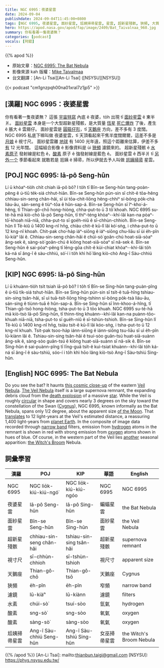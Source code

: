 ```yaml
---
title: NGC 6995：夜婆星雲
date: 2024-09-04
publishdate: 2024-09-04T11:45:00+0800
tags: [NGC 6995, 夜婆星雲, 面紗星雲, 尪姨掃帚星雲, 星雲, 超新星殘骸, 狹頻, 大質量恆星, 天鵝座, 酸素, 水素, 視寸尺]
hero: https://apod.nasa.gov/apod/fap/image/2409/Bat_Taivalnaa_960.jpg
summary: 你有看著一隻夜婆無？
categories: [podcast]
vocals: [阿錕]
---
```


{{% apod %}}

- 原始文章：[NGC 6995: The Bat Nebula](https://apod.nasa.gov/apod/ap240904.html)
- 影像來源 kah 版權：[Mike Taivalmaa](https://www.facebook.com/people/Tux-Forensics/100089369981227/)
- 台文翻譯：[An-Li Tsai][An-Li Tsai] ([NSYSU][NSYSU])


{{< podcast "cm1gnzpqh00na01xral7z1jp5" >}}

## [漢羅] NGC 6995：夜婆星雲
你有看著一隻夜婆無？
這張 [宇宙特寫][this cosmic close-up] 內底 ê 夜婆，to̍h 出現 tī [面紗星雲][Veil Nebula] ê 東半爿。
[面紗星雲][The Veil Nebula] 本身是一个大型超新星殘骸，是大質量 [恆星][star] [死亡爆炸][death explosion] 了後，產生 ê 脹大 ê 雲屑仔。
面紗星雲是 [圓箍仔形][circular]，tī [天鵝座][Cygnus] 方向，差不多有 3 度闊。
NGC 6995 私底下嘛叫做 夜婆星雲，tī 天頂看起來干焦半度闊爾爾，這差不多是 [月娘][of the Moon] ê 視寸尺。
面紗星雲離 [地球][planet Earth] 有 1400 光年遠，照這个距離來估算，伊差不多 [有][translates] 12 光年闊。
這幅組合影像 ê 影像資料是 ùi [狹頻][narrow band] 濾鏡來的。
超新星殘骸 ê [水素原子][hydrogen] 發射線是紅色 ê，[酸素][oxygen] 原子 ê 強發射線是藍色 ê。
面紗星雲 ê 西半爿 tī [另外一个][another] 季節看起來 就敢若是 尪姨 ê 掃帚，所以伊就去予人叫做 [尪姨掃帚][the Witch's Broom] 星雲。

## [POJ] NGC 6995: Iā-pô Seng-hûn
Lí ū khòaⁿ-tio̍h chi̍t chiah iā-pô bô?
I to̍h tī Bīn-se Seng-hûn tang-poàn-pêng ê ú-tiū te̍k-siá chhut-hiān.
Bīn-se Seng-hûn pún-sin sī chi̍t-ê tōa-hêng chhiau-sin-seng chân-hâi, sī ùi tōa-chit-liōng hêng-chhiⁿ sí-bông po̍k-chà liáu-āu, sán-seng ê tiùⁿ-tōa ê hûn-sap-á.
Bīn-se Seng-hûn sī îⁿ-kho͘-á-hêng, tī Thian-gô-chō hong-hiòng, chha-put-to ū 3 tō͘ khoah.
NGC 6995 su-té-hā mā kiò-chò Iā-pô Seng-hûn, tī thiⁿ-téng khòaⁿ--khí-lâi kan-na pòaⁿ-tō͘-khoah niā-niā, chha-put-to sī goe̍h-niû ê sī-chhùn-chhioh.
Bīn-se Seng-hûn lî Tē-kiû ū 1400 kng-nî hn̄g, chiàu chit-ê kū-lî lâi kó͘-sǹg, i chha-put-to ū 12 kng-nî khoah.
Chit-pak cho͘-ha̍p iáⁿ-siōng ê iáⁿ-siōng chu-liāu sī ùi e̍h-pîn lū-kiàⁿ lâi ê.
Chhiau-sin-seng chân-hâi ê chúi-sò͘ goân-chú hoat-siā-sòaⁿ âng-sek ê, sàng-sò͘ goân-chú ê kiông hoat-siā-sòaⁿ sī nâ-sek ê.
Bīn-se Seng-hûn ê sai-pòaⁿ-pêng tī lēng-gōa chi̍t-ê kùi-chiat khòaⁿ--khí-lâi to̍h ká-ná sī âng-î ê sàu-chhiú, só͘-í i to̍h khì hō͘ lâng kiò-chò Ang-î Sàu-chhiú Seng-hûn.

## [KIP] NGC 6995: Iā-pô Sing-hûn
Lí ū khuànn-tio̍h tsi̍t tsiah iā-pô bô?
I to̍h tī Bīn-se Sing-hûn tang-puàn-pîng ê ú-tiū ti̍k-siá tshut-hiān.
Bīn-se Sing-hûn pún-sin sī tsi̍t-ê tuā-hîng tshiau-sin-sing tsân-hâi, sī uì tuā-tsit-liōng hîng-tshinn sí-bông po̍k-tsà liáu-āu, sán-sing ê tiùnn-tuā ê hûn-sap-á.
Bīn-se Sing-hûn sī înn-khoo-á-hîng, tī Thian-gô-tsō hong-hiòng, tsha-put-to ū 3 tōo khuah.
NGC 6995 su-té-hā mā kiò-tsò Iā-pô Sing-hûn, tī thinn-tíng khuànn--khí-lâi kan-na puànn-tōo-khuah niā-niā, tsha-put-to sī gue̍h-niû ê sī-tshùn-tshioh.
Bīn-se Sing-hûn lî Tē-kiû ū 1400 kng-nî hn̄g, tsiàu tsit-ê kū-lî lâi kóo-sǹg, i tsha-put-to ū 12 kng-nî khuah.
Tsit-pak tsoo-ha̍p iánn-siōng ê iánn-siōng tsu-liāu sī uì e̍h-pîn lū-kiànn lâi ê.
Tshiau-sin-sing tsân-hâi ê tsuí-sòo guân-tsú huat-siā-suànn âng-sik ê, sàng-sòo guân-tsú ê kiông huat-siā-suànn sī nâ-sik ê.
Bīn-se Sing-hûn ê sai-puànn-pîng tī līng-guā tsi̍t-ê kuì-tsiat khuànn--khí-lâi to̍h ká-ná sī âng-î ê sàu-tshiú, sóo-í i to̍h khì hōo lâng kiò-tsò Ang-î Sàu-tshiú Sing-hûn.

## [English] NGC 6995: The Bat Nebula
Do you see the bat?
It haunts [this cosmic close-up][this cosmic close-up] of the eastern [Veil Nebula][Veil Nebula].
[The Veil Nebula][The Veil Nebula] itself is a large supernova remnant, the expanding debris cloud from the [death explosion][death explosion] of a massive [star][star].
While the Veil is roughly [circular][circular] in shape and covers nearly 3 degrees on the sky toward the constellation of the Swan ([Cygnus][Cygnus]), NGC 6995, known informally as the Bat Nebula, spans only 1/2 degree, about the apparent size [of the Moon][of the Moon].
That [translates][translates] to 12 light-years at the Veil's estimated distance, a reassuring 1,400 light-years from [planet Earth][planet Earth].
In the composite of image data recorded through [narrow band][narrow band] filters, emission from [hydrogen][hydrogen] atoms in the remnant is shown in red with strong emission from [oxygen][oxygen] atoms shown in hues of blue.
Of course, in the western part of the Veil lies [another][another] seasonal apparition: [the Witch's Broom][the Witch's Broom] Nebula.

## 詞彙學習

|漢羅|POJ|KIP|華語|English|
|-|-|-|-|-|
|NGC 6995|NGC lio̍k-kiú-kiú-ngó͘|NGC lio̍k-kiú-kiú-ngóo|NGC 6995|NGC 6995|
|夜婆星雲|Iā-pô Seng-hûn|Iā-pô Sing-hûn|蝙蝠星雲|the Bat Nebula|
|面紗星雲|Bīn-se Seng-hûn|Bīn-se Sing-hûn|面紗星雲|the Veil Nebula|
|超新星殘骸|chhiau-sin-seng chân-hâi|tshiau-sin-sing tsân-hâi|超新星殘骸|supernova remnant|
|視寸尺|sī-chhùn-chhioh|sī-tshùn-tshioh|視尺寸|apparent size|
|天鵝座|Thian-gô-chō|Thian-gô-tsō|天鵝座|Cygnus|
|狹頻|e̍h-pîn|e̍h-pîn|窄頻|narrow band|
|濾鏡|lū-kiàⁿ|lū-kiànn|濾鏡|filters|
|水素|chúi-sò͘|tsuí-sòo|氫氣|hydrogen|
|酸素|sng-sò͘|sng-sòo|氧氣|oxygen|
|酸素|sàng-sò͘|sàng-sòo|氧氣|oxygen|
|尪姨掃帚星雲|Ang-î Sàu-chhiú Seng-hûn|Ang-î Sàu-tshiú Sing-hûn|女巫掃帚星雲|the Witch's Broom Nebula|

{{% /apod %}}
[An-Li Tsai]: mailto:thianbun.taigi@gmail.com
[NSYSU]: https://phys.nsysu.edu.tw/

[copyright]: https://apod.nasa.gov/apod/fap/lib/about_apod.html#srapply
[License3]: https://creativecommons.org/licenses/by/3.0/
[License2]:https://creativecommons.org/licenses/by-nc-nd/2.0/

[this cosmic close-up]:https://www.astrobin.com/r5ng33/
[Veil Nebula]:https://en.wikipedia.org/wiki/Veil_Nebula
[The Veil Nebula]:https://apod.nasa.gov/apod/ap191031.html
[death explosion]:https://www.youtube.com/watch?v=OyntBsxoEkA
[star]:https://starchild.gsfc.nasa.gov/docs/StarChild/universe_level1/stars.html
[circular]:https://www.mathsisfun.com/algebra/trig-interactive-unit-circle.html
[Cygnus]:https://en.wikipedia.org/wiki/Cygnus_(constellation)
[of the Moon]:https://apod.nasa.gov/apod/ap130801.html
[translates]:https://chandra.harvard.edu/photo/scale_distance.html
[planet Earth]:https://www.globe.gov/en
[narrow band]:https://apod.nasa.gov/apod/ap071102.html
[hydrogen]:https://periodic.lanl.gov/1.shtml
[oxygen]:https://youtu.be/5Q3ft8OsFaM
[another]:https://i.ytimg.com/vi/1Kl4rNUTWCA/hqdefault.jpg
[the Witch's Broom]:https://apod.nasa.gov/apod/ap180408.html
